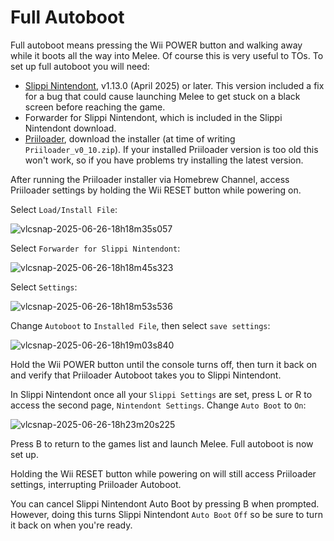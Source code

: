 # Full Autoboot
Full autoboot means pressing the Wii POWER button and walking away while it boots all the way into Melee.
Of course this is very useful to TOs.
To set up full autoboot you will need:
- [Slippi Nintendont](https://github.com/project-slippi/Nintendont/releases/latest), v1.13.0 (April 2025) or later.
This version included a fix for a bug that could cause launching Melee to get stuck on a black screen before reaching the game.
- Forwarder for Slippi Nintendont, which is included in the Slippi Nintendont download.
- [Priiloader](https://github.com/DacoTaco/priiloader/releases/latest), download the installer (at time of writing `Priiloader_v0_10.zip`).
If your installed Priiloader version is too old this won't work, so if you have problems try installing the latest version.

After running the Priiloader installer via Homebrew Channel, access Priiloader settings by holding the Wii RESET button while powering on.

Select `Load/Install File`:

![vlcsnap-2025-06-26-18h18m35s057](https://github.com/user-attachments/assets/9aaa041e-3ca5-4767-953c-bb6281b646fa)

Select `Forwarder for Slippi Nintendont`:

![vlcsnap-2025-06-26-18h18m45s323](https://github.com/user-attachments/assets/298ee81a-38cc-430a-8a07-55f4970e45e3)

Select `Settings`:

![vlcsnap-2025-06-26-18h18m53s536](https://github.com/user-attachments/assets/10945d58-4df4-4ec2-a9eb-efd652a718cb)

Change `Autoboot` to `Installed File`, then select `save settings`:

![vlcsnap-2025-06-26-18h19m03s840](https://github.com/user-attachments/assets/f00e9dc5-13eb-45d1-b519-5cb70e0c6204)


Hold the Wii POWER button until the console turns off, then turn it back on and verify that Priiloader Autoboot takes you to Slippi Nintendont.

In Slippi Nintendont once all your `Slippi Settings` are set, press L or R to access the second page, `Nintendont Settings`.
Change `Auto Boot` to `On`:

![vlcsnap-2025-06-26-18h23m20s225](https://github.com/user-attachments/assets/80b9089e-2b3f-499c-a57f-d82b15900cf9)

Press B to return to the games list and launch Melee.
Full autoboot is now set up.

Holding the Wii RESET button while powering on will still access Priiloader settings, interrupting Priiloader Autoboot.

You can cancel Slippi Nintendont Auto Boot by pressing B when prompted.
However, doing this turns Slippi Nintendont `Auto Boot` `Off` so be sure to turn it back on when you're ready. 
